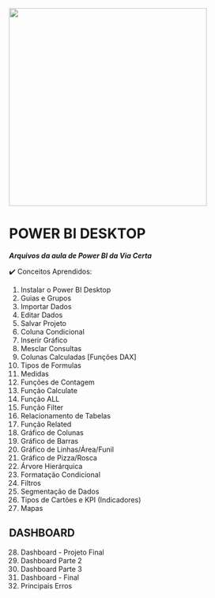 
<img src="https://www.vuepilot.com/wp-content/uploads/2021/02/power-bi-banner.jpg" width="400px">

# POWER BI DESKTOP
_**Arquivos da aula de Power BI da Via Certa**_

✔️ Conceitos Aprendidos:
1. Instalar o Power BI Desktop
2. Guias e Grupos
3. Importar Dados
4. Editar Dados
5. Salvar Projeto
6. Coluna Condicional
7. Inserir Gráfico
8. Mesclar Consultas
9. Colunas Calculadas [Funções DAX]
10. Tipos de Formulas
11. Medidas
12. Funções de Contagem
13. Função Calculate
14. Função ALL
15. Função Filter
16. Relacionamento de Tabelas
17. Função Related
18. Gráfico de Colunas
19. Gráfico de Barras
20. Gráfico de Linhas/Área/Funil
21. Gráfico de Pizza/Rosca
22. Árvore Hierárquica
23. Formatação Condicional
24. Filtros
25. Segmentação de Dados
26. Tipos de Cartões e KPI (Indicadores)
27. Mapas

## DASHBOARD
28. Dashboard - Projeto Final
29. Dashboard Parte 2
30. Dashboard Parte 3
31. Dashboard - Final
32. Principais Erros
